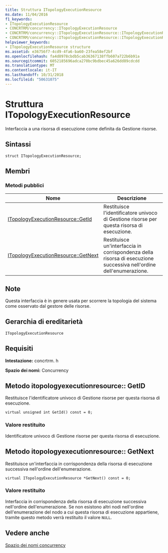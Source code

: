 ```yaml
---
title: Struttura ITopologyExecutionResource
ms.date: 11/04/2016
f1_keywords:
- ITopologyExecutionResource
- CONCRTRM/concurrency::ITopologyExecutionResource
- CONCRTRM/concurrency::ITopologyExecutionResource::ITopologyExecutionResource::GetId
- CONCRTRM/concurrency::ITopologyExecutionResource::ITopologyExecutionResource::GetNext
helpviewer_keywords:
- ITopologyExecutionResource structure
ms.assetid: e36756f7-4cd9-4fa6-ba60-23fea58ef2bf
ms.openlocfilehash: fa4d8978cbdb5cab36367138ffb607a722b6b91a
ms.sourcegitcommit: 6052185696adca270bc9bdbec45a626dd89cdcdd
ms.translationtype: MT
ms.contentlocale: it-IT
ms.lasthandoff: 10/31/2018
ms.locfileid: "50631075"
---
```

# <a name="itopologyexecutionresource-structure"></a>Struttura ITopologyExecutionResource

Interfaccia a una risorsa di esecuzione come definita da Gestione risorse.

## <a name="syntax"></a>Sintassi

```
struct ITopologyExecutionResource;
```

## <a name="members"></a>Membri

### <a name="public-methods"></a>Metodi pubblici

|Nome|Descrizione|
|----------|-----------------|
|[ITopologyExecutionResource::GetId](#getid)|Restituisce l'identificatore univoco di Gestione risorse per questa risorsa di esecuzione.|
|[ITopologyExecutionResource::GetNext](#getnext)|Restituisce un'interfaccia in corrispondenza della risorsa di esecuzione successiva nell'ordine dell'enumerazione.|

## <a name="remarks"></a>Note

Questa interfaccia è in genere usata per scorrere la topologia del sistema come osservato dal gestore delle risorse.

## <a name="inheritance-hierarchy"></a>Gerarchia di ereditarietà

`ITopologyExecutionResource`

## <a name="requirements"></a>Requisiti

**Intestazione:** concrtrm. h

**Spazio dei nomi:** Concurrency

##  <a name="getid"></a>  Metodo itopologyexecutionresource:: GetID

Restituisce l'identificatore univoco di Gestione risorse per questa risorsa di esecuzione.

```
virtual unsigned int GetId() const = 0;
```

### <a name="return-value"></a>Valore restituito

Identificatore univoco di Gestione risorse per questa risorsa di esecuzione.

##  <a name="getnext"></a>  Metodo itopologyexecutionresource:: GetNext

Restituisce un'interfaccia in corrispondenza della risorsa di esecuzione successiva nell'ordine dell'enumerazione.

```
virtual ITopologyExecutionResource *GetNext() const = 0;
```

### <a name="return-value"></a>Valore restituito

Interfaccia in corrispondenza della risorsa di esecuzione successiva nell'ordine dell'enumerazione. Se non esistono altri nodi nell'ordine dell'enumerazione del nodo a cui questa risorsa di esecuzione appartiene, tramite questo metodo verrà restituito il valore `NULL`.

## <a name="see-also"></a>Vedere anche

[Spazio dei nomi concurrency](concurrency-namespace.md)
